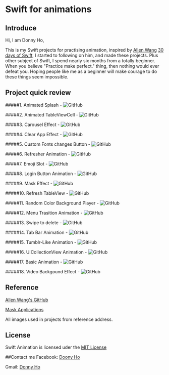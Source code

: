 Swift for animations
====================

## Introduce
Hi, I am Donny Ho,

This is my Swift projects for practising animation, inspired by [Allen Wang](https://twitter.com/creativewang) [30 days of Swift](https://github.com/allenwong/30DaysofSwift), I started to following on him, and made these projects. Plus other subject of Swift, I spend nearly six months from a totally beginner. When you believe "Practice make perfect." thing, then nothing would ever defeat you. Hoping people like me as a beginner will make courage to do these things seem impossible.

## Project quick review
#####1. Animated Splash -
![GitHub](https://github.com/Donny8028/Swift-Animation/blob/master/Animated%20Splash/AnimationSpalsh.gif?raw=true)

#####2. Animated TableViewCell - 
![GitHub](https://github.com/Donny8028/Swift-Animation/blob/master/Animated%20TableViewCell/TableViewCellAnimation.gif?raw=true)

#####3. Carousel Effect - 
![GitHub](https://github.com/Donny8028/Swift-Animation/blob/master/Carousel%20Effect/CarouselEffect.gif?raw=true)

#####4. Clear App Effect -
![GitHub](https://github.com/Donny8028/Swift-Animation/blob/master/Clear%20Prioritize%20TableViewCell/ClearAppEffectCell.gif?raw=true)

#####5. Custom Fonts changes Button - 
![GitHub](https://github.com/Donny8028/Swift-Animation/blob/master/Custom%20font/CustomFonts.gif?raw=true)

#####6. Refresher Animation -
![GitHub](https://github.com/Donny8028/Swift-Animation/blob/master/CustomPullToRefresh/PulltoRefreshAnimation.gif?raw=true)

#####7. Emoji Slot -
![GitHub](https://github.com/Donny8028/Swift-Animation/blob/master/Emoji%20Slot%20Machine/EmojiSlot.gif?raw=true)

#####8. Login Button Animation -
![GitHub](https://github.com/Donny8028/Swift-Animation/blob/master/LoginAnimation/LoginAnimation.gif?raw=true)

#####9. Mask Effect -
![GitHub](https://github.com/Donny8028/Swift-Animation/blob/master/MaskEffect/MaskEffect.gif?raw=true)

#####10. Refresh TableView -
![GitHub](https://github.com/Donny8028/Swift-Animation/blob/master/Pull%20to%20Refresh%20and%20Load%20Data/PulltoRefresh.gif?raw=true)

#####11. Random Color Background Player - 
![GitHub](https://github.com/Donny8028/Swift-Animation/blob/master/Random%20Color%20Gradient/RandomColorGradient.gif?raw=true)

#####12. Menu Trasition Animation -
![GitHub](https://github.com/Donny8028/Swift-Animation/blob/master/SideMenu/SideMenu.gif?raw=true)

#####13. Swipe to delete -
![GitHub](https://github.com/Donny8028/Swift-Animation/blob/master/SwipeableCell/SwipeCell.gif?raw=true)

#####14. Tab Bar Animation -
![GitHub](https://github.com/Donny8028/Swift-Animation/blob/master/TabBarSwitch/TabBarAnimation.gif?raw=true)

#####15. Tumblr-Like Animation -
![GitHub](https://github.com/Donny8028/Swift-Animation/blob/master/TumblrMenu/TumblrMenu.gif?raw=true)

#####16. UICollectionView Animation -
![GitHub](https://github.com/Donny8028/Swift-Animation/blob/master/UICollectionViewAnimation/CollectionViewAnimation.gif?raw=true)

#####17. Basic Animation -
![GitHub](https://github.com/Donny8028/Swift-Animation/blob/master/VIewBasicAnimation/BasicAnimation.gif?raw=true)

#####18. Video Backgound Effect -
![GitHub](https://github.com/Donny8028/Swift-Animation/blob/master/Video%20Background/VideoBackground.gif?raw=true)

## Reference
[Allen Wang's GitHub](https://github.com/allenwong/30DaysofSwift)

[Mask Applications](http://www.jianshu.com/p/7a3f2f5b1710)

All images used in projects from reference address.
## License
Swift Animation is licensed uder the [MIT License](https://opensource.org/licenses/mit-license.php)

##Contact me
Facebook: [Doony Ho](https://www.facebook.com)

Gmail: [Donny Ho](d24659033@gmail.com)